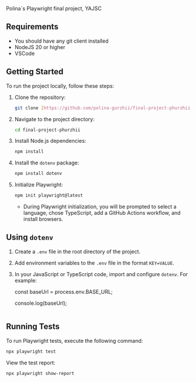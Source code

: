 Polina`s Playwright final project, YAJSC 


## Requirements

* You should have any git client installed
* NodeJS 20 or higher
* VSCode

## Getting Started

To run the project locally, follow these steps:

1.  Clone the repository:

    ```bash
    git clone [https://github.com/polina-gurzhii/final-project-phurzhii.git](https://github.com/polina-gurzhii/final-project-phurzhii.git)
    ```

2.  Navigate to the project directory:

    ```bash
    cd final-project-phurzhii
    ```

3.  Install Node.js dependencies:

    ```bash
    npm install
    ```

4.  Install the `dotenv` package:

    ```bash
    npm install dotenv
    ```

5.  Initialize Playwright:

    ```bash
    npm init playwright@latest
    ```

    * During Playwright initialization, you will be prompted to select a language, chose TypeScript, add a GitHub Actions workflow, and install browsers.

## Using `dotenv`

1.  Create a `.env` file in the root directory of the project.
2.  Add environment variables to the `.env` file in the format `KEY=VALUE`. 
3.  In your JavaScript or TypeScript code, import and configure `dotenv`. For example:

    const baseUrl = process.env.BASE_URL;

    console.log(baseUrl);
    ```

## Running Tests

To run Playwright tests, execute the following command:

```bash
npx playwright test
```

View the test report:

```bash
npx playwright show-report
 ```